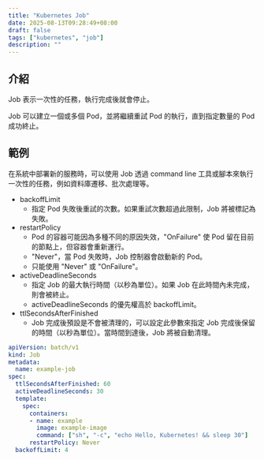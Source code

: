```yaml
---
title: "Kubernetes Job"
date: 2025-08-13T09:28:49+08:00
draft: false
tags: ["kubernetes", "job"]
description: ""
---
```

## 介紹

Job 表示一次性的任務，執行完成後就會停止。

Job 可以建立一個或多個 Pod，並將繼續重試 Pod 的執行，直到指定數量的 Pod 成功終止。

## 範例

在系統中部署新的服務時，可以使用 Job 透過 command line 工具或腳本來執行一次性的任務，例如資料庫遷移、批次處理等。

- backoffLimit
  - 指定 Pod 失敗後重試的次數。如果重試次數超過此限制，Job 將被標記為失敗。
- restartPolicy
  - Pod 的容器可能因為多種不同的原因失效，"OnFailure" 使 Pod 留在目前的節點上，但容器會重新運行。
  - "Never"，當 Pod 失敗時，Job 控制器會啟動新的 Pod。
  - 只能使用 "Never" 或 "OnFailure"。
- activeDeadlineSeconds
  - 指定 Job 的最大執行時間（以秒為單位）。如果 Job 在此時間內未完成，則會被終止。
  - activeDeadlineSeconds 的優先權高於 backoffLimit。
- ttlSecondsAfterFinished
  - Job 完成後預設是不會被清理的，可以設定此參數來指定 Job 完成後保留的時間（以秒為單位）。當時間到達後，Job 將被自動清理。

```yaml
apiVersion: batch/v1
kind: Job
metadata:
  name: example-job
spec:
  ttlSecondsAfterFinished: 60
  activeDeadlineSeconds: 30
  template:
    spec:
      containers:
      - name: example
        image: example-image
        command: ["sh", "-c", "echo Hello, Kubernetes! && sleep 30"]
      restartPolicy: Never
  backoffLimit: 4
```
